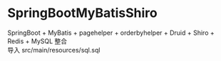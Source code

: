 # SpringBootMyBatisShiro
SpringBoot + MyBatis + pagehelper + orderbyhelper + Druid + Shiro + Redis + MySQL 整合  
导入 src/main/resources/sql.sql 